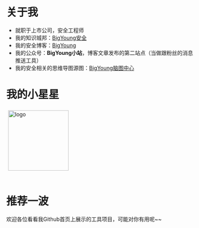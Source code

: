 # 关于我

- 就职于上市公司，安全工程师
- 我的知识城邦：[BigYoung安全](https://wiki.freebuf.com/front/societyFront?invitation_code=2e0b0436&society_id=144&source_data=2)
- 我的安全博客：[BigYoung](https://sec.bigyoung.cn)
- 我的公众号：**BigYoung小站**，博客文章发布的第二站点（当做跟粉丝的消息推送工具）
- 我的安全相关的思维导图源图：[BigYoung脑图中心](https://www.processon.com/u/5725fcc7e4b0c618eb422c3f)

# 我的小星星

<img src="https://github-readme-stats.vercel.app/api?username=BigYoungs&show_icons=true" alt="logo" height="160" align="center" style="margin: 5px; margin-bottom: 20px;" />

# 推荐一波

欢迎各位看看我Github首页上展示的工具项目，可能对你有用呢~~
